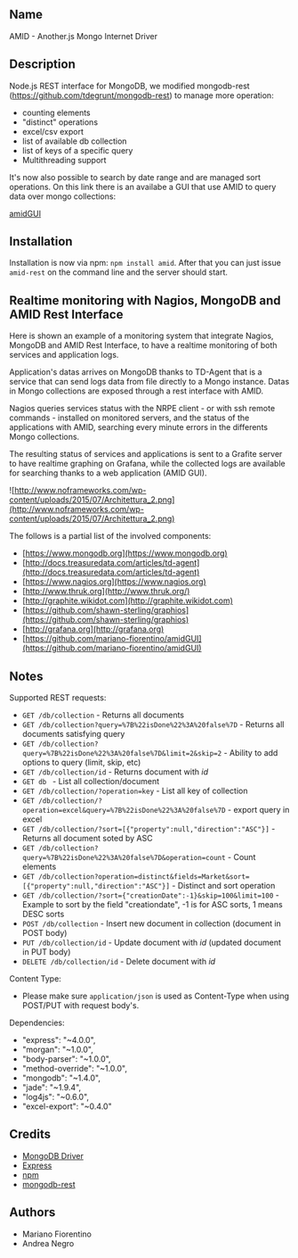 Name
----

AMID - Another.js Mongo Internet Driver 

Description
-----------

Node.js REST interface for MongoDB, we modified mongodb-rest (https://github.com/tdegrunt/mongodb-rest) to manage more operation:

- counting elements 
- "distinct" operations 
- excel/csv export
- list of available db collection
- list of keys of a specific query
- Multithreading support

It's now also possible to search by date range and are managed sort operations.
On this link there is an availabe a GUI that use AMID to query data over mongo collections:

[amidGUI](https://github.com/mariano-fiorentino/amidGUI)

Installation
------------

Installation is now via npm: `npm install amid`.
After that you can just issue `amid-rest` on the command line and the server should start.

Realtime monitoring with Nagios, MongoDB and AMID Rest Interface
------------

Here is shown an example of a monitoring system that integrate Nagios, MongoDB and AMID Rest Interface, to have a realtime monitoring of both services and application logs.

Application's datas arrives on MongoDB thanks to TD-Agent that is a service that can send logs data from file directly to a Mongo instance.
Datas in Mongo collections are exposed through a rest interface with AMID.

Nagios queries services status with the NRPE client - or with ssh remote commands - installed on monitored servers, and the status of the applications with AMID, searching every minute errors in the differents Mongo collections.

The resulting status of services and applications is sent to a Grafite server to have realtime graphing on Grafana, while the collected logs are available for searching thanks to a web application (AMID GUI).

![http://www.noframeworks.com/wp-content/uploads/2015/07/Architettura_2.png](http://www.noframeworks.com/wp-content/uploads/2015/07/Architettura_2.png)

The follows is a partial  list  of the involved components: 

* [https://www.mongodb.org](https://www.mongodb.org)
* [http://docs.treasuredata.com/articles/td-agent](http://docs.treasuredata.com/articles/td-agent)
* [https://www.nagios.org](https://www.nagios.org)
* [http://www.thruk.org](http://www.thruk.org/)
* [http://graphite.wikidot.com](http://graphite.wikidot.com)
* [https://github.com/shawn-sterling/graphios](https://github.com/shawn-sterling/graphios)
* [http://grafana.org](http://grafana.org)
* [https://github.com/mariano-fiorentino/amidGUI](https://github.com/mariano-fiorentino/amidGUI)



Notes
-----

Supported REST requests:

* `GET /db/collection` - Returns all documents
* `GET /db/collection?query=%7B%22isDone%22%3A%20false%7D` - Returns all documents satisfying query
* `GET /db/collection?query=%7B%22isDone%22%3A%20false%7D&limit=2&skip=2` - Ability to add options to query (limit, skip, etc)
* `GET /db/collection/id` - Returns document with _id_
* `GET db ` - List all collection/document
* `GET /db/collection/?operation=key` - List all key of collection
* `GET /db/collection/?operation=excel&query=%7B%22isDone%22%3A%20false%7D` - export query in excel
* `GET /db/collection/?sort=[{"property":null,"direction":"ASC"}]` - Returns all document soted by ASC
* `GET /db/collection?query=%7B%22isDone%22%3A%20false%7D&operation=count` - Count elements 
* `GET /db/collection?operation=distinct&fields=Market&sort=[{"property":null,"direction":"ASC"}]` - Distinct and sort operation
* `GET /db/collection/?sort={"creationDate":-1}&skip=100&limit=100` - Example to sort by the field "creationdate", -1 is for ASC sorts, 1 means DESC sorts
* `POST /db/collection` - Insert new document in collection (document in POST body)
* `PUT /db/collection/id` - Update document with _id_ (updated document in PUT body)
* `DELETE /db/collection/id` - Delete document with _id_



Content Type:

* Please make sure `application/json` is used as Content-Type when using POST/PUT with request body's.

Dependencies:

*  "express": "~4.0.0",
*  "morgan": "~1.0.0",
*  "body-parser": "~1.0.0",
*  "method-override": "~1.0.0",
*  "mongodb": "~1.4.0",
*  "jade": "~1.9.4",
*  "log4js": "~0.6.0",
*  "excel-export": "~0.4.0"



Credits
-------

* [MongoDB Driver](http://github.com/christkv/node-mongodb-native)
* [Express](http://expressjs.com/)
* [npm](http://npmjs.org/)
* [mongodb-rest](https://github.com/tdegrunt/mongodb-rest)

Authors
------------

* Mariano Fiorentino
* Andrea Negro
